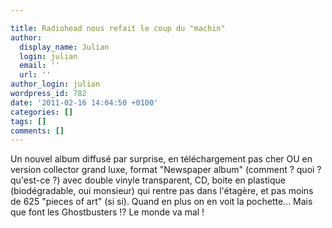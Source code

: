 ```yaml
---

title: Radiohead nous refait le coup du "machin"
author:
  display_name: Julian
  login: julian
  email: ''
  url: ''
author_login: julian
wordpress_id: 782
date: '2011-02-16 14:04:50 +0100'
categories: []
tags: []
comments: []
---
```

Un nouvel album diffusé par surprise, en téléchargement pas cher OU en version collector grand luxe, format "Newspaper album" (comment ? quoi ? qu'est-ce ?) avec double vinyle transparent, CD, boite en plastique (biodégradable, oui monsieur) qui rentre pas dans l'étagère, et pas moins de 625 "pieces of art" (si si). Quand en plus on en voit la pochette... Mais que font les Ghostbusters !? Le monde va mal !
